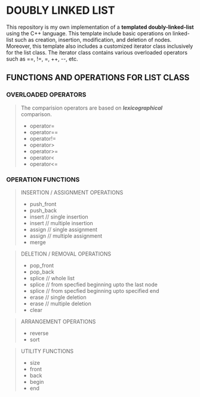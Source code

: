 # DOUBLY LINKED LIST

This repository is my own implementation of a **templated doubly-linked-list** using the C++ language. This template include basic operations on linked-list such as creation, insertion, modification, and deletion of nodes. Moreover, this template also includes a customized iterator class inclusively for the list class. The iterator class contains various overloaded operators such as ==, !=, =, ++, --, etc. 

## FUNCTIONS AND OPERATIONS FOR LIST CLASS

### OVERLOADED OPERATORS
> The comparision operators are based on **_lexicographical_** comparison.
> * operator=
> * operator==
> * operator!=
> * operator>
> * operator>=
> * operator<
> * operator<=

### OPERATION FUNCTIONS

> INSERTION / ASSIGNMENT OPERATIONS
> * push_front
> * push_back
> * insert // single insertion
> * insert // multiple insertion
> * assign // single assignment
> * assign // multiple assignment
> * merge

> DELETION / REMOVAL OPERATIONS
> * pop_front
> * pop_back
> * splice // whole list
> * splice // from specfied beginning upto the last node
> * splice // from specfied beginning upto specified end
> * erase // single deletion
> * erase // multiple deletion
> * clear

> ARRANGEMENT OPERATIONS
> * reverse
> * sort

> UTILITY FUNCTIONS
> * size
> * front
> * back
> * begin
> * end
